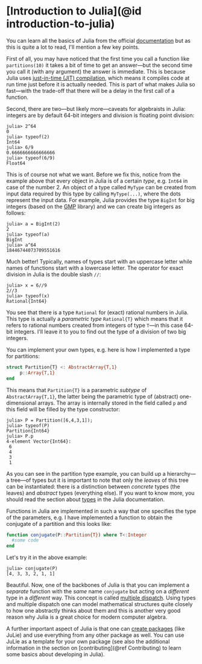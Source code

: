 # [Introduction to Julia](@id introduction-to-julia)

You can learn all the basics of Julia from the official [documentation](https://docs.julialang.org/) but as this is quite a lot to read, I'll mention a few key points.

First of all, you may have noticed that the first time you call a function like ```partitions(10)``` it takes a bit of time to get an answer—but the second time you call it (with any argument) the answer is immediate. This is because Julia uses [just-in-time (JIT) compilation](https://en.wikipedia.org/wiki/Just-in-time_compilation), which means it compiles code at run time just before it is actually needed. This is part of what makes Julia so fast—with the trade-off that there will be a delay in the first call of a function.

Second, there are two—but likely more—caveats for algebraists in Julia: integers are by default 64-bit integers and division is floating point division:

```julia-repl
julia> 2^64
0
julia> typeof(2)
Int64
julia> 6/9
0.6666666666666666
julia> typeof(6/9)
Float64
```

This is of course not what we want. Before we fix this, notice from the example above that every object in Julia is of a certain *type*, e.g. ```Int64``` in case of the number 2. An object of a type called ```MyType``` can be created from input data required by this type by calling ```MyType(...)```, where the dots represent the input data. For example, Julia provides the type ```BigInt``` for big integers (based on the [GMP](https://gmplib.org) library) and we can create big integers as follows:

```julia-repl
julia> a = BigInt(2)
2
julia> typeof(a)
BigInt
julia> a^64
18446744073709551616
```

Much better! Typically, names of types start with an uppercase letter while names of functions start with a lowercase letter. The operator for exact division in Julia is the double slash ```//```:

```julia-repl
julia> x = 6//9
2//3
julia> typeof(x)
Rational{Int64}
```

You see that there is a type ```Rational``` for (exact) rational numbers in Julia. This type is actually a *parametric type* ```Rational{T}``` which means that it refers to rational numbers created from integers of type ```T```—in this case 64-bit integers. I'll leave it to you to find out the type of a division of two big integers.

You can implement your own types, e.g. here is how I implemented a type for partitions:

```julia
struct Partition{T} <: AbstractArray{T,1}
	 p::Array{T,1}
end
```

This means that ```Partition{T}``` is a parametric *subtype* of ```AbstractArray{T,1}```, the latter being the parametric type of (abstract) one-dimensional arrays. The array is internally stored in the field called ```p``` and this field will be filled by the type constructor:

```julia-repl
julia> P = Partition([6,4,3,1]);
julia> typeof(P)
Partition{Int64}
julia> P.p
4-element Vector{Int64}:
 6
 4
 3
 1
```

As you can see in the partition type example, you can build up a hierarchy—a tree—of types but it is important to note that only the *leaves* of this tree can be instantiated: there is a distinction between *concrete* types (the leaves) and *abstract* types (everything else). If you want to know more, you should read the section about [types](https://docs.julialang.org/en/v1/manual/types/) in the Julia documentation.

Functions in Julia are implemented in such a way that one specifies the type of the parameters, e.g. I have implemented a function to obtain the conjugate of a partition and this looks like:

```julia
function conjugate(P::Partition{T}) where T<:Integer
  #some code
end
```

Let's try it in the above example:

```julia-repl
julia> conjugate(P)
[4, 3, 3, 2, 1, 1]
```

Beautiful. Now, one of the backbones of Julia is that you can implement a *separate* function with the *same* name ```conjugate``` but acting on a *different* type in a *different* way. This concept is called [multiple dispatch](https://en.wikipedia.org/wiki/Multiple_dispatch). Using types and multiple dispatch one can model mathematical structures quite closely to how one abstractly thinks about them and this is another very good reason why Julia is a great choice for modern computer algebra.

A further important aspect of Julia is that one can [create packages](https://pkgdocs.julialang.org/v1/creating-packages/) (like JuLie) and use everything from any other package as well. You can use JuLie as a template for your own package (see also the additional information in the section on [contributing](@ref Contributing) to learn some basics about developing in Julia).
